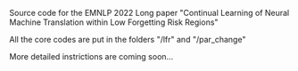 Source code for the EMNLP 2022 Long paper "Continual Learning of Neural Machine Translation within Low Forgetting Risk Regions" 

All the core codes are put in the folders "/lfr" and "/par_change"

More detailed instrictions are coming soon...
